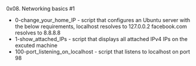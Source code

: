 0x08. Networking basics #1

* 0-change_your_home_IP - script that configures an Ubuntu server with the below requirements, localhost resolves to 127.0.0.2 facebook.com resolves to 8.8.8.8
* 1-show_attached_IPs - script that displays all attached IPv4 IPs on the excuted machine
* 100-port_listening_on_localhost - script that listens to localhost on port 98
